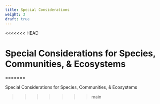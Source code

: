 ```yaml
---
title: Special Considerations
weight: 3
draft: true
---
```

<<<<<<< HEAD
# Special Considerations for Species, Communities, & Ecosystems 
=======

Special Considerations for Species, Communities, & Ecosystems 
>>>>>>> main
